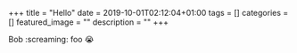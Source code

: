 +++
title = "Hello"
date = 2019-10-01T02:12:04+01:00
tags = []
categories = []
featured_image = ""
description = ""
+++

Bob :screaming: foo 😭
